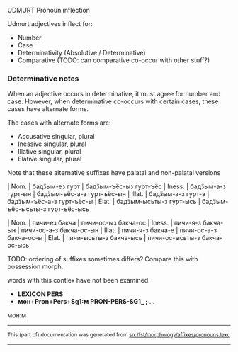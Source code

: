 UDMURT Pronoun inflection

Udmurt adjectives inflect for:

* Number
* Case
* Determinativity (Absolutive / Determinative)
* Comparative (TODO: can comparative co-occur with other stuff?)

###  Determinative notes

When an adjective occurs in determinative, it must agree for number and case.
However, when determinative co-occurs with certain cases, these cases
have alternate forms.

The cases with alternate forms are:

* Accusative singular, plural
* Inessive singular, plural
* Illative singular, plural
* Elative singular, plural

Note that these alternative suffixes have palatal and non-palatal versions

|  Nom.   | бадӟым-ез гурт          | бадӟым-ъёс-ыз гурт-ъёс
|  Iness. | бадӟым-а-з гурт-ын      | бадӟым-ъёс-а-з гурт-ъёс-ын
|  Illat. | бадӟым-а-з гурт-э       | бадӟым-ъёс-а-з гурт-ъёс-ы
|  Elat.  | бадӟым-ысьты-з гурт-ысь | бадӟым-ъёс-ысьты-з гурт-ъёс-ысь

|  Nom.   | пичи-ез бакча           | пичи-ос-ыз бакча-ос
|  Iness. | пичи-я-з бакча-ын       | пичи-ос-а-з бакча-ос-ын
|  Illat. | пичи-я-з бакча-е        | пичи-ос-а-з бакча-ос-ы
|  Elat.  | пичи-ысьты-з бакча-ысь  | пичи-ос-ысьты-з бакча-ос-ысь

TODO: ordering of suffixes sometimes differs? Compare this with possession morph.

words with this contlex have not been examined

* **LEXICON PERS** 
* **мон+Pron+Pers+Sg1:м PRON-PERS-SG1_ ;** ...

мон:м

* * *

<small>This (part of) documentation was generated from [src/fst/morphology/affixes/pronouns.lexc](https://github.com/giellalt/lang-udm/blob/main/src/fst/morphology/affixes/pronouns.lexc)</small>

---

